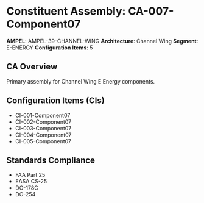 # Constituent Assembly: CA-007-Component07

**AMPEL**: AMPEL-39-CHANNEL-WING
**Architecture**: Channel Wing
**Segment**: E-ENERGY
**Configuration Items**: 5

## CA Overview
Primary assembly for Channel Wing E Energy components.

## Configuration Items (CIs)
- CI-001-Component07
- CI-002-Component07
- CI-003-Component07
- CI-004-Component07
- CI-005-Component07

## Standards Compliance
- FAA Part 25
- EASA CS-25
- DO-178C
- DO-254
